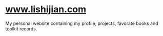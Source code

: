 www.lishijian.com
==================

My personal website containing my profile, projects, favorate books and toolkit records.
